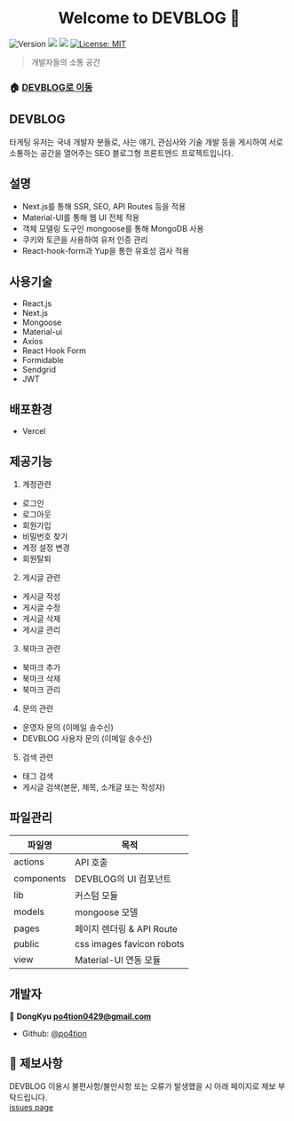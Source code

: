 <h1 align="center">Welcome to DEVBLOG 👋</h1>
<p>
  <img alt="Version" src="https://img.shields.io/badge/version-1.0.0-blue.svg?cacheSeconds=2592000" />
  <img src="https://img.shields.io/badge/yarn-%3E%3D1.22.5-blue.svg" />
  <img src="https://img.shields.io/badge/node-14.18.1-blue.svg" />
  <a href="#" target="_blank">
    <img alt="License: MIT" src="https://img.shields.io/badge/License-MIT-yellow.svg" />
  </a>
</p>

> 개발자들의 소통 공간

### 🏠 [DEVBLOG로 이동](https://devblog-mu.vercel.app/)

## DEVBLOG

타게팅 유저는 국내 개발자 분들로, 사는 얘기, 관심사와 기술 개발 등을 게시하여 서로 소통하는 공간을 열어주는 SEO 블로그형 프론트엔드 프로젝트입니다.

## 설명

- Next.js를 통해 SSR, SEO, API Routes 등을 적용
- Material-UI를 통해 웹 UI 전체 적용
- 객체 모델링 도구인 mongoose를 통해 MongoDB 사용
- 쿠키와 토큰을 사용하여 유저 인증 관리
- React-hook-form과 Yup을 통한 유효성 검사 적용

## 사용기술

- React.js
- Next.js
- Mongoose
- Material-ui
- Axios
- React Hook Form
- Formidable
- Sendgrid
- JWT

## 배포환경

- Vercel

## 제공기능

1. 계정관련

- 로그인
- 로그아웃
- 회원가입
- 비밀번호 찾기
- 계정 설정 변경
- 회원탈퇴

2. 게시글 관련

- 게시글 작성
- 게시글 수정
- 게시글 삭제
- 게시글 관리

3. 북마크 관련

- 북마크 추가
- 북마크 삭제
- 북마크 관리

4. 문의 관련

- 운영자 문의 (이메일 송수신)
- DEVBLOG 사용자 문의 (이메일 송수신)

5. 검색 관련

- 태그 검색
- 게시글 검색(본문, 제목, 소개글 또는 작성자)

## 파일관리

| 파일명     | 목적                      |
| ---------- | ------------------------- |
| actions    | API 호출                  |
| components | DEVBLOG의 UI 컴포넌트     |
| lib        | 커스텀 모듈               |
| models     | mongoose 모델             |
| pages      | 페이지 렌더링 & API Route |
| public     | css images favicon robots |
| view       | Material-UI 연동 모듈     |

## 개발자

👤 **DongKyu <po4tion0429@gmail.com>**

- Github: [@po4tion](https://github.com/po4tion)

## 🤝 제보사항

DEVBLOG 이용시 불편사항/불만사항 또는 오류가 발생했을 시 아래 페이지로 제보 부탁드립니다.<br> [issues page](https://github.com/po4tion/devblog/issues)
